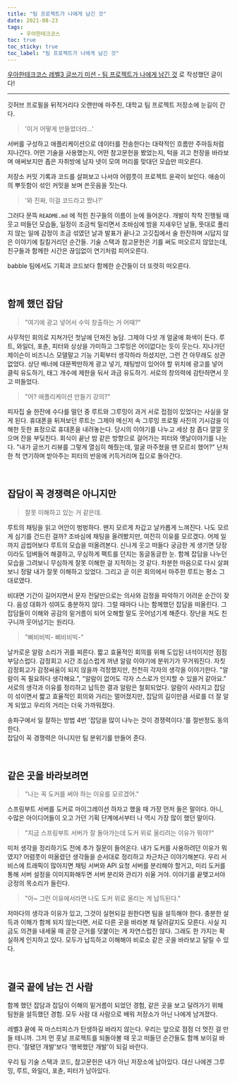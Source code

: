 ```yaml
---
title: "팀 프로젝트가 나에게 남긴 것"
date: 2021-08-23
tags:
    - 우아한테크코스
toc: true
toc_sticky: true
toc_label: "팀 프로젝트가 나에게 남긴 것"
---
```


[우아한테크코스 레벨3 글쓰기 미션 - 팀 프로젝트가 나에게 남긴 것](https://github.com/woowacourse/woowa-writing-3/pull/202)
로 작성했던 글이다! 

---

깃허브 프로필을 뒤적거리다 오랜만에 마주친, 대학교 팀 프로젝트 저장소에 눈길이 간다.

> '이거 어떻게 만들었더라...'

서버를 구성하고 애플리케이션으로 데이터를 전송한다는 대략적인 흐름만 주마등처럼 지나간다.
어떤 기술을 사용했는지, 어떤 참고문헌을 봤었는지, 턱을 괴고 천장을 바라보며 애써보지만
좁은 자취방에 남자 넷이 모여 머리를 맞대던 모습만 떠오른다.

저장소 커밋 기록과 코드를 살펴보고 나서야 어렴풋이 프로젝트 윤곽이 보인다.
애송이의 뿌듯함이 섞인 커밋을 보며 쓴웃음을 짓는다.

> '와 진짜, 이걸 코드라고 짰나?'

그러다 문뜩 `README.md` 에 적힌 친구들의 이름이 눈에 들어온다.
개발이 착착 진행될 때 웃고 떠들던 모습들, 일정이 조금씩 밀리면서 조바심에 밤을 지새우던 날들,
뜻대로 풀리지 않는 일에 감정이 조금 섞였던 날과 발표가 끝나고 고깃집에서 술 한잔하며 시답지 않은 이야기에 킬킬거리던 순간들.
기술 스택과 참고문헌은 기를 써도 떠오르지 않았는데, 친구들과 함께한 시간은 끊임없이 연기처럼 피어오른다.

babble 팀에서도 기획과 코드보다 함께한 순간들이 더 또렷히 떠오른다.

<br>

## 함께 했던 잡담

> "여기에 광고 넣어서 수익 창출하는 거 어때?"

사무적인 회의로 지쳐가던 첫날에 던져진 농담. 그제야 다섯 개 얼굴에 화색이 돈다.
루트, 와일더, 포츈, 피터와 상상을 가미하고 그루밍은 어이없다는 듯이 웃는다.
지나가던 제이슨이 비즈니스 모델말고 기능 기획부터 생각하라 하셨지만, 그런 건 아무래도 상관없었다.
상단 배너에 대문짝만하게 광고 넣기, 채팅방이 있어야 할 위치에 광고를 넣어 클릭 유도하기,
태그 개수에 제한을 둬서 과금 유도하기. 서로의 창의력에 감탄하면서 웃고 떠들었다.

> "어? 애플리케이션 만들기 강의?"

피자집 술 한잔에 수다를 떨던 중 루트와 그루밍이 과거 서로 접점이 있었다는 사실을 알게 된다.
휴대폰을 뒤져보던 루트는 그제야 메신저 속 그루밍 프로필 사진의 기시감을 이해한 듯한 표정으로 휴대폰을 내려놓는다.
당시의 이야기를 나누고 세상 참 좁다 깔깔 웃으며 잔을 부딪친다.
회식이 끝난 밤 같은 방향으로 걸어가는 피터와 옛날이야기를 나눈다. "내가 글쓰기 리뷰를 그렇게 열심히 해줬는데,
얼굴 마주쳤을 땐 모르쇠 했어?" 난처한 척 연기하며 받아주는 피터의 반응에 키득거리며 집으로 돌아간다.

<br>

## 잡담이 꼭 경쟁력은 아니지만

> 잘못 이해하고 있는 거 같은데.

루트의 채팅을 읽고 어안이 벙벙하다. 왠지 모르게 차갑고 날카롭게 느껴진다. 나도 모르게 심기를 건드린 걸까?
조바심에 채팅을 올려봤지만, 여전히 이유를 모르겠다. 어제 일까지 곱씹어보다 루트의 모습을 떠올려본다.
신나게 웃고 떠들다 궁금한 게 생기면 당장이라도 덤벼들어 해결하고, 무심하게 팩트를 던지는 동글동글한 눈.
함께 잡담을 나누던 모습을 그려보니 무심하게 잘못 이해한 걸 지적하는 것 같다. 차분한 마음으로
다시 살펴보니 정말 내가 잘못 이해하고 있었다. 그리고 곧 이은 회의에서 마주한 루트는 평소 그대로였다.

비대면 기간이 길어지면서 문자 전달만으로는 의사와 감정을 파악하기 어려운 순간이 잦다.
음성 대화가 섞여도 충분하지 않다. 그럴 때마다 나는 함께했던 잡담을 떠올린다.
그 잡담들이 이해와 공감의 밑거름이 되어 오해할 말도 웃어넘기게 해준다.
장난을 쳐도 친구니까 웃어넘기는 원리다.

> "삐비비빅- 삐비비빅-"

날카로운 알람 소리가 귀를 찌른다. 짧고 효율적인 회의를 위해 도입된 녀석이지만 점점 부담스럽다.
감정회고 시간 조심스럽게 꺼낸 알람 이야기에 분위기가 무거워진다. 
자칫 감정회고가 감정싸움이 되지 않을까 걱정했지만, 천천히 각자의 생각을 이야기한다. 
"알람이 꼭 필요하다 생각해요.", "알람이 없어도 각자 스스로가 인지할 수 있을거 같아요."
서로의 생각과 이유를 정리하고 납득한 결과 알람은 철회되었다.
알람이 사라지고 잡담이 섞이면서 짧고 효율적인 회의와 거리는 멀어졌지만, 잡담의 길이만큼 서로를 더 잘 알게 되었고
우리의 거리는 더욱 가까워졌다.

송파구에서 일 잘하는 방법 4번 '잡담을 많이 나누는 것이 경쟁력이다.'를 절반정도 동의한다.  
잡담이 꼭 경쟁력은 아니지만 팀 분위기를 만들어 준다.

<br>

## 같은 곳을 바라보려면

> "나는 꼭 도커를 써야 하는 이유를 모르겠어."

스프링부트 서버를 도커로 마이그레이션 하자고 했을 때 가장 먼저 들은 말이다.
아니, 수많은 아이디어들이 오고 가던 기획 단계에서부터 나 역시 가장 많이 했던 말이다.

> "지금 스프링부트 서버가 잘 돌아가는데 도커 위로 올리려는 이유가 뭐야?"

미처 생각을 정리하기도 전에 추가 질문이 들어온다. 내가 도커를 사용하려던 이유가 뭐였지?
어렴풋이 떠올렸던 생각들을 순서대로 정리하고 차근차근 이야기해본다.
우리 서비스에 트래픽이 많아지면 채팅 서버와 API 요청 서버를 분리해야 할거고, 미리 도커를 통해
서버 설정을 이미지화해두면 서버 분리와 관리가 쉬울 거야. 이야기를 끝맺고서야 긍정의 목소리가 들린다.

> "아~ 그런 이유에서라면 나도 도커 위로 올리는 게 납득된다."

저마다의 생각과 이유가 있고, 그것이 실현되길 원한다면 팀을 설득해야 한다.
충분한 설득과 이해가 함께 되지 않는다면, 서로 다른 곳을 바라본 채 달려갈지도 모른다.
사실 지금도 의견을 내세울 때 곧장 근거를 덧붙이는 게 자연스럽진 않다.
그래도 한 가지는 확실하게 인지하고 있다.
모두가 납득하고 이해해야 비로소 같은 곳을 바라보고 달릴 수 있다.

<br>

## 결국 끝에 남는 건 사람

함께 했던 잡담과 잡담이 이해의 밑거름이 되었던 경험, 같은 곳을 보고 달려가기 위해 팀원을 설득했던 경험.
모두 사람 대 사람으로 배워 저장소가 아닌 나에게 남겨졌다.

레벨3 끝에 꼭 마스터피스가 탄생하길 바라지 않는다. 우리는 앞으로 점점 더 멋진 걸 만들 테니까.
그저 먼 훗날 프로젝트를 되돌아볼 때 웃고 떠들던 순간들도 함께 보이길 바란다.
'잘됐던 개발'보다 '행복했던 개발'이 되길 바란다.

우리 팀 기술 스택과 코드, 참고문헌은 내가 아닌 저장소에 남아있다.
대신 나에겐 그루밍, 루트, 와일더, 포츈, 피터가 남아있다.
